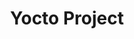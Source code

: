 ---
image: /assets/images/projects/yocto-project.png
permalink: /engineering/projects/yocto-project/
project_link_name: yocto-project
project_url: https://www.lua.org/
statsAvailable: 'false'
title: Yocto Project
---